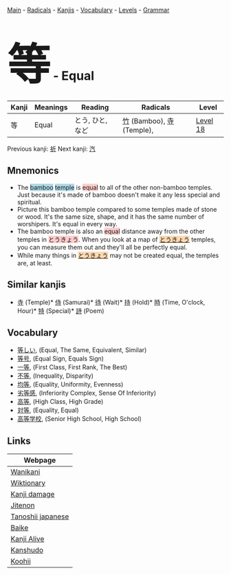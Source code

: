 <style> bigfont {font-size: 100px}</style>
[Main](../README.md) -
[Radicals](../radicals.md) -
[Kanjis](../kanjis.md) -
[Vocabulary](../vocabulary.md) -
[Levels](../levels.md) -
[Grammar](../grammar.md)
# <bigfont> 等</bigfont> - Equal 

| Kanji | Meanings | Reading | Radicals | Level |
| --- | --- | --- | --- | --- |
| 等 | Equal | とう, ひと, など | [竹](../radicals/竹.md) (Bamboo), [寺](../radicals/寺.md) (Temple),  | [Level 18](../levels/wk_level18.md) |

Previous kanji: [祈](祈.md) Next kanji: [汽](汽.md) 

## Mnemonics
 * The <span style="background-color:#ADD8E6"> bamboo</span> <span style="background-color:#ADD8E6"> temple</span> is <span style="background-color:#ffcccb"> equal</span> to all of the other non-bamboo temples. Just because it's made of bamboo doesn't make it any less special and spiritual.
* Picture this bamboo temple compared to some temples made of stone or wood. It's the same size, shape, and it has the same number of worshipers. It's equal in every way.
* The bamboo temple is also an <span style="background-color:#ffcccb"> equal</span> distance away from the other temples in <span style="background-color:#ffcccb"> とうきょう</span>. When you look at a map of <span style="background-color:#fed8b1"> [とうきょう](https://jisho.org/search/とうきょう)</span> temples, you can measure them out and they'll all be perfectly equal.
* While many things in <span style="background-color:#fed8b1"> [とうきょう](https://jisho.org/search/とうきょう)</span> may not be created equal, the temples are, at least. 


## Similar kanjis
 * [寺](寺.md) (Temple)* [侍](侍.md) (Samurai)* [待](待.md) (Wait)* [持](持.md) (Hold)* [時](時.md) (Time, O'clock, Hour)* [特](特.md) (Special)* [詩](詩.md) (Poem)


## Vocabulary
 * [等しい](../vocabulary/等.md), (Equal, The Same, Equivalent, Similar)
* [等号](../vocabulary/等.md), (Equal Sign, Equals Sign)
* [一等](../vocabulary/等.md), (First Class, First Rank, The Best)
* [不等](../vocabulary/等.md), (Inequality, Disparity)
* [均等](../vocabulary/等.md), (Equality, Uniformity, Evenness)
* [劣等感](../vocabulary/等.md), (Inferiority Complex, Sense Of Inferiority)
* [高等](../vocabulary/等.md), (High Class, High Grade)
* [対等](../vocabulary/等.md), (Equality, Equal)
* [高等学校](../vocabulary/等.md), (Senior High School, High School)



## Links 

| Webpage |
| --- |
| [Wanikani          ](https://www.wanikani.com/kanji/等) |
| [Wiktionary        ](https://en.wiktionary.org/wiki/等) |
| [Kanji damage      ](http://www.kanjidamage.com/kanji/search?utf8=✓&q=等) |
| [Jitenon           ](https://jitenon.com/kanji/等) |
| [Tanoshii japanese ](https://www.tanoshiijapanese.com/dictionary/kanji.cfm?k=等) |
| [Baike             ](https://baike.baidu.com/item/等) |
| [Kanji Alive       ](https://app.kanjialive.com/等) |
| [Kanshudo          ](https://www.kanshudo.com/searchmn?q=等) |
| [Koohii            ](https://kanji.koohii.com/study/kanji/等) |
